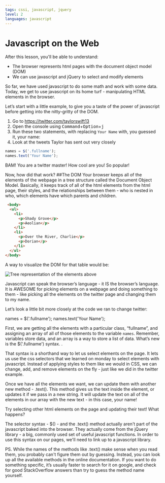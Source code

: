 ```yaml
---
tags: cssi, javascript, jquery
level: 2
languages: javascript
---
```

# Javascript on the Web
After this lesson, you'll be able to understand:
+ The browser represents html pages with the document object model (DOM)
+ We can use javascript and jQuery to select and modify elements

So far, we have used javascript to do some math and work with some data. Today, we get to use javascript on its home turf - manipulating HTML elements in the browser.

Let’s start with a little example, to give you a taste of the power of javascript before getting into the nitty-gritty of the DOM.

1. Go to https://twitter.com/taylorswift13
2. Open the console using <kbd>Command</kbd>+<kbd>Option</kbd>+<kbd>j</kbd>
3. Run these two statements, with replacing `Your Name` with, you guessed it, your name:
4. Look at the tweets Taylor has sent out very closely

```javascript
names = $('.fullname');
names.text('Your Name');
```

BAM! You are a twitter master! How cool are you! So popular!

Now, how did that work?
##The DOM
Your browser keeps all of the elements of the webpage in a tree structure called the Document Object Model. Basically, it keeps track of all of the html elements from the html page, their styles, and the relationships between them - who is nested in who, which elements have which parents and children.
```html
 <body>
  <ul>
    <li>
      <p>Shady Grove</p>
      <p>Aeolian</p>
    </li>
    <li>
      <p>Over the River, Charlie</p>
      <p>Dorian</p>
    </li>
  </ul>
</body>
```
A way to visualize the DOM for that table would be:

![Tree representation of the elements above]()

Javascript can speak the browser’s language - it IS the browser’s language. It is AWESOME for picking elements on a webpage and doing something to them - like picking all the elements on the twitter page and changing them to my name.

Let’s look a little bit more closely at the code we ran to change twitter:

names = $('.fullname');
names.text('Your Name');

First, we are getting all the elements with a particular class, “fullname”, and assigning an array of all of those elements to the variable `names`. Remember, variables store data, and an array is a way to store a list of data. What’s new is the $('.fullname') syntax. .

That syntax is a shorthand way to let us select elements on the page. It lets us use the css selectors that we learned on monday to select elements with javascript. Instead of applying styles to them like we would in CSS, we can change, add, and remove elements on the fly - just like we did in the twitter example.




Once we have all the elements we want, we can update them with another new method - .text(). This method gives us the text inside the element, or updates it if we pass in a new string. It will update the text on all of the elements in our array with the new text - in this case, your name!

Try selecting other html elements on the page and updating their text! What happens?

The selector syntax - $() - and the .text() method actually aren't part of the javascript baked into the browser. They actually come from the jQuery library - a big, commonly used set of useful javascript functions. In order to use this syntax on our pages, we'll need to link up to a javascript library.

PS. While the names of the methods like .text() make sense when you read them, you probably can't figure them out by guessing. Instead, you can look up all the available methods in the online documentation. If you want to do something specific, it’s usually faster to search for it on google, and check for good StackOverflow answers than try to guess the method name yourself.
